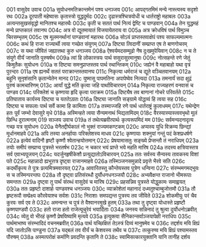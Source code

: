 001	वासुदेव उवाच
001a	सुयोधनमतिक्रान्तमेनं पश्य धनञ्जय
001c	आपद्गतमिमं मन्ये नास्त्यस्य सदृशो रथः
002a	दूरपाती महेष्वासः कृतास्त्रो युद्धदुर्मदः
002c	दृढास्त्रश्चित्रयोधी च धार्तराष्ट्रो महाबलः
003a	अत्यन्तसुखसंवृद्धो मानितश्च महारथैः
003c	कृती च सततं पार्थ नित्यं द्वेष्टि च पाण्डवान्
004a	तेन युद्धमहं मन्ये प्राप्तकालं तवानघ
004c	अत्र वो द्यूतमायातं विजयायेतराय वा
005a	अत्र क्रोधविषं पार्थ विमुञ्च चिरसम्भृतम्
005c	एष मूलमनर्थानां पाण्डवानां महारथः
006a	सोऽयं प्राप्तस्तवाक्षेपं पश्य साफल्यमात्मनः
006c	कथं हि राजा राज्यार्थी त्वया गच्छेत संयुगम्
007a	दिष्ट्या त्विदानीं सम्प्राप्त एष ते बाणगोचरम्
007c	स यथा जीवितं जह्यात्तथा कुरु धनञ्जय
008a	ऐश्वर्यमदसम्मूढो नैष दुःखमुपेयिवान्
008c	न च ते संयुगे वीर्यं जानाति पुरुषर्षभ
009a	त्वां हि लोकास्त्रयः पार्थ ससुरासुरमानुषाः
009c	नोत्सहन्ते रणे जेतुं किमुतैकः सुयोधनः
010a	स दिष्ट्या समनुप्राप्तस्तव पार्थ रथान्तिकम्
010c	जह्येनं वै महाबाहो यथा वृत्रं पुरन्दरः
011a	एष ह्यनर्थे सततं पराक्रान्तस्तवानघ
011c	निकृत्या धर्मराजं च द्यूते वञ्चितवानयम्
012a	बहूनि सुनृशंसानि कृतान्येतेन मानद
012c	युष्मासु पापमतिना अपापेष्वेव नित्यदा
013a	तमनार्यं सदा क्षुद्रं पुरुषं कामचारिणम्
013c	आर्यां युद्धे मतिं कृत्वा जहि पार्थाविचारयन्
014a	निकृत्या राज्यहरणं वनवासं च पाण्डव
014c	परिक्लेशं च कृष्णाया हृदि कृत्वा पराक्रम
015a	दिष्ट्यैष तव बाणानां गोचरे परिवर्तते
015c	प्रतिघाताय कार्यस्य दिष्ट्या च यततेऽग्रतः
016a	दिष्ट्या जानाति सङ्ग्रामे योद्धव्यं हि त्वया सह
016c	दिष्ट्या च सफलाः पार्थ सर्वे कामा हि कामिताः
017a	तस्माज्जहि रणे पार्थ धार्तराष्ट्रं कुलाधमम्
017c	यथेन्द्रेण हतः पूर्वं जम्भो देवासुरे मृधे
018a	अस्मिन्हते त्वया सैन्यमनाथं भिद्यतामिदम्
018c	वैरस्यास्यास्त्ववभृथो मूलं छिन्धि दुरात्मनाम्
019	सञ्जय उवाच
019a	तं तथेत्यब्रवीत्पार्थः कृत्यरूपमिदं मम
019c	सर्वमन्यदनादृत्य गच्छ यत्र सुयोधनः
020a	येनैतद्दीर्घकालं नो भुक्तं राज्यमकण्टकम्
020c	अप्यस्य युधि विक्रम्य छिन्द्यां मूर्धानमाहवे
021a	अपि तस्या अनर्हायाः परिक्लेशस्य माधव
021c	कृष्णायाः शक्नुयां गन्तुं पदं केशप्रधर्षणे
022a	इत्येवं वादिनौ हृष्टौ कृष्णौ श्वेतान्हयोत्तमान्
022c	प्रेषयामासतुः सङ्ख्ये प्रेप्सन्तौ तं नराधिपम्
023a	तयोः समीपं सम्प्राप्य पुत्रस्ते भरतर्षभ
023c	न चकार भयं प्राप्ते भये महति मारिष
024a	तदस्य क्षत्रियास्तत्र सर्व एवाभ्यपूजयन्
024c	यदर्जुनहृषीकेशौ प्रत्युद्यातोऽविचारयन्
025a	ततः सर्वस्य सैन्यस्य तावकस्य विशां पते
025c	महान्नादो ह्यभूत्तत्र दृष्ट्वा राजानमाहवे
026a	तस्मिञ्जनसमुन्नादे प्रवृत्ते भैरवे सति
026c	कदर्थीकृत्य ते पुत्रः प्रत्यमित्रमवारयत्
027a	आवारितस्तु कौन्तेयस्तव पुत्रेण धन्विना
027c	संरम्भमगमद्भूयः स च तस्मिन्परन्तपः
028a	तौ दृष्ट्वा प्रतिसंरब्धौ दुर्योधनधनञ्जयौ
028c	अभ्यवैक्षन्त राजानो भीमरूपाः समन्ततः
029a	दृष्ट्वा तु पार्थं संरब्धं वासुदेवं च मारिष
029c	प्रहसन्निव पुत्रस्ते योद्धुकामः समाह्वयत्
030a	ततः प्रहृष्टो दाशार्हः पाण्डवश्च धनञ्जयः
030c	व्याक्रोशेतां महानादं दध्मतुश्चाम्बुजोत्तमौ
031a	तौ हृष्टरूपौ सम्प्रेक्ष्य कौरवेयाश्च सर्वशः
031c	निराशाः समपद्यन्त पुत्रस्य तव जीविते
032a	शोकमीयुः परं चैव कुरवः सर्व एव ते
032c	अमन्यन्त च पुत्रं ते वैश्वानरमुखे हुतम्
033a	तथा तु दृष्ट्वा योधास्ते प्रहृष्टौ कृष्णपाण्डवौ
033c	हतो राजा हतो राजेत्यूचुरेवं भयार्दिताः
034a	जनस्य सन्निनादं तु श्रुत्वा दुर्योधनोऽब्रवीत्
034c	व्येतु वो भीरहं कृष्णौ प्रेषयिष्यामि मृत्यवे
035a	इत्युक्त्वा सैनिकान्सर्वाञ्जयापेक्षी नराधिपः
035c	पार्थमाभाष्य संरम्भादिदं वचनमब्रवीत्
036a	पार्थ यच्छिक्षितं तेऽस्त्रं दिव्यं मानुषमेव च
036c	तद्दर्शय मयि क्षिप्रं यदि जातोऽसि पाण्डुना
037a	यद्बलं तव वीर्यं च केशवस्य तथैव च
037c	तत्कुरुष्व मयि क्षिप्रं पश्यामस्तव पौरुषम्
038a	अस्मत्परोक्षं कर्माणि प्रवदन्ति कृतानि ते
038c	स्वामिसत्कारयुक्तानि यानि तानीह दर्शय
